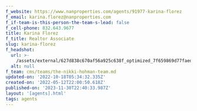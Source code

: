 ```yaml
---
f_website: https://www.nanproperties.com/agents/91977-karina-florez
f_email: karina.florez@nanproperties.com
f_if-team-is-this-person-the-team-s-lead: false
f_cell-phone: 832.643.9677
title: Karina Florez
f_title: Realtor Associate
slug: karina-florez
f_headshot:
  url: >-
    /assets/external/627d838c670af56a925c638f_optimized_7f659869d77faed70a7b80c902e929ab.jpeg
  alt: null
f_team: cms/teams/the-nikki-hohman-team.md
updated-on: '2022-10-18T05:34:32.335Z'
created-on: '2022-05-12T22:00:50.618Z'
published-on: '2023-11-30T22:40:33.987Z'
layout: '[agents].html'
tags: agents
---
```




